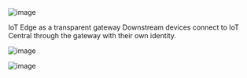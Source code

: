 










<br />
<br />

![image](https://github.com/romankiss/R-IoT/assets/30365471/fd85c0d5-0ba6-4bb0-9b3a-ead88add179b)



IoT Edge as a transparent gateway
Downstream devices connect to IoT Central through the gateway with their own identity.

![image](https://github.com/romankiss/R-IoT/assets/30365471/5de224a9-fe71-4456-b165-3b7ce179b958)





 ![image](https://github.com/romankiss/R-IoT/assets/30365471/15813a4e-1bb0-4651-8a50-f2c397c3942f)
